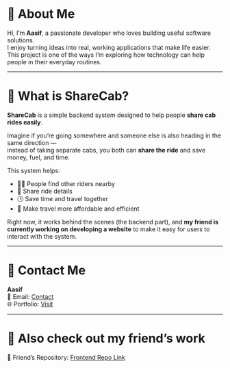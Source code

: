 # 👋 About Me

Hi, I’m **Aasif**, a passionate developer who loves building useful software solutions.  
I enjoy turning ideas into real, working applications that make life easier.  
This project is one of the ways I’m exploring how technology can help people in their everyday routines.

---

# 🚖 What is ShareCab?

**ShareCab** is a simple backend system designed to help people **share cab rides easily**.

Imagine if you’re going somewhere and someone else is also heading in the same direction —  
instead of taking separate cabs, you both can **share the ride** and save money, fuel, and time.

This system helps:
- 🧍‍♂️ People find other riders nearby  
- 📍 Share ride details  
- 🕒 Save time and travel together  
- 💸 Make travel more affordable and efficient  

Right now, it works behind the scenes (the backend part), and **my friend is currently working on developing a website** to make it easy for users to interact with the system.

---

# 📩 Contact Me

**Aasif**  
📧 Email: [Contact](mailto:aasifsaifi9280@gmail.com)  
🌐 Portfolio: [Visit](https://voidaasif.github.io/aasif/)

---

# 🤝 Also check out my friend’s work

🔗 Friend’s Repository: [Frontend Repo Link](https://github.com/shakir258/shareCab)

